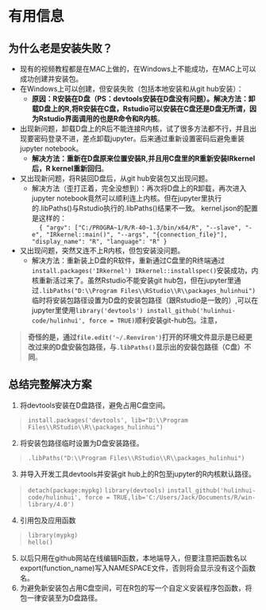 # 有用信息
## 为什么老是安装失败？
+ 现有的视频教程都是在MAC上做的，在Windows上不能成功，在MAC上可以成功创建并安装包。
+ 在Windows上可以创建，但安装失败（包括本地安装和从git hub安装）：
    + **原因：R安装在D盘（PS：devtools安装在D盘没有问题）。解决方法：卸载D盘上的R,将R安装在C盘，Rstudio可以安装在C盘还是D盘无所谓，因为Rstudio界面调用的也是R命令和R内核**。
+ 出现新问题，卸载D盘上的R后不能连接R内核，试了很多方法都不行，并且出现要密码登录不进，差点卸载jupyter。后来通过重新设置密码后避免重装jupyter notebook。
    + **解决方法：重新在D盘原来位置安装R,并且用C盘里的R重新安装IRkernel后，R kernel重新回归**。
+ 又出现新问题，将R装回D盘后，从git hub安装包又出现问题。
    + 解决方法（歪打正着，完全没想到）：再次将D盘上的R卸载，再次进入jupyter notebook竟然可以顺利连上内核。但在jupyter里执行的.libPaths()与Rstudio执行的.libPaths()结果不一致。
    kernel.json的配置是这样的：  
  `  {
  "argv": ["C:/PROGRA~1/R/R-40~1.3/bin/x64/R", "--slave", "-e", "IRkernel::main()", "--args", "{connection_file}"],
  "display_name": "R",
  "language": "R"
   }`
+ 又出现问题，突然又连不上R内核，但包安装没问题。
    + 解决方法：重新装上D盘的R软件，重新通过C盘里的R终端通过`
install.packages('IRkernel')
IRkernel::installspec() `安装成功，内核重新活过来了。虽然Rstudio不能安装git hub包，但在jupyter里通过`.libPaths("D:\\Program Files\\RStudio\\R\\packages_hulinhui")`临时将安装包路径设置为D盘的安装包路径（跟Rstudio是一致的）,可以在jupyter里使用`library('devtools')
install_github('hulinhui-code/hulinhui', force = TRUE)`顺利安装git-hub包。注意，
>**奇怪的是，通过`file.edit('~/.Renviron')`打开的环境文件显示是已经更改过来的D盘安装包路径，与`.libPaths()`显示出的安装包路径（C盘）不同**。

## 总结完整解决方案
1. 将devtools安装在D盘路径，避免占用C盘空间。
>`install.packages('devtools', lib="D:\\Program Files\\RStudio\\R\\packages_hulinhui")`
2. 将安装包路径临时设置为D盘安装路径。
>`.libPaths("D:\\Program Files\\RStudio\\R\\packages_hulinhui")`
3. 并导入开发工具devtools并安装git hub上的R包至jupyter的R内核默认路径。
>`detach(package:mypkg)`
>`library(devtools)`
>`install_github('hulinhui-code/hulinhui', force = TRUE,lib='C:/Users/Jack/Documents/R/win-library/4.0')`
4. 引用包及应用函数
>`library(mypkg)`  
>`hello()`
5. 以后只用在github网站在线编辑R函数，本地端导入，但要注意把函数名以export(function_name)写入NAMESPACE文件，否则将会显示没有这个函数名。
6. 为避免新安装包占用C盘空间，可在R包的写一个自定义安装程序包函数，将包一律安装至为D盘路径。
